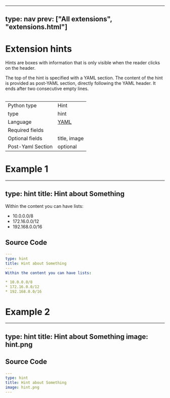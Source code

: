 



---
type: nav
prev: ["All extensions", "extensions.html"]
---





# Extension hints

Hints are boxes with information that is only visible when the reader clicks on the header.

The top of the hint is specified with a YAML section. 
The content of the hint is provided as post-YAML section, directly following the YAML header.
It ends after two consecutive empty lines.
<table class="table"></table>




<table class="table"><tbody><td>Python type</td><td>Hint</td>
<tr></tr>
<td>type</td><td>hint</td>
<tr></tr>
<td>Language</td><td><a href="#">YAML</a></td>
<tr></tr>
<td>Required fields</td><td></td>
<tr></tr>
<td>Optional fields</td><td>title, image</td>
<tr></tr>
<td>Post-Yaml Section</td><td>optional</td>
<tr></tr></tbody></table>






# Example 1

---
type: hint
title: Hint about Something
---
Within the content you can have lists:

* 10.0.0.0/8
* 172.16.0.0/12
* 192.168.0.0/16






## Source Code

```yaml
---
type: hint
title: Hint about Something
---
Within the content you can have lists:

* 10.0.0.0/8
* 172.16.0.0/12
* 192.168.0.0/16
```






# Example 2

---
type: hint
title: Hint about Something
image: hint.png
---






## Source Code

```yaml
---
type: hint
title: Hint about Something
image: hint.png
---
```



